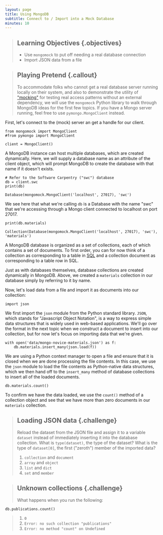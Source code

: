 ```yaml
---
layout: page
title: Using MongoDB
subtitle: Connect to / Import into a Mock Database
minutes: 10
---
```

> ## Learning Objectives {.objectives}
>
> * Use `mongomock` to put off needing a real database connection
> * Import JSON data from a file

> ## Playing Pretend {.callout}
>
> To accommodate folks who cannot get a real database server running locally on
their system, and also to demonstrate the utility of ["mocking"](reference.html#mock-object) for testing real
access patterns without an external dependency, we will use the `mongomock`
Python library to walk through MongoDB ideas for the first few topics. If you
have a Mongo server running, feel free to use `pymongo.MongoClient` instead.


First, let's connect to the (mock) server an get a handle for our client.

~~~ {.python}
from mongomock import MongoClient
#from pymongo import MongoClient

client = MongoClient()
~~~

A MongoDB instance can host multiple databases, which are created
dynamically. Here, we will supply a database name as an attribute of the client
object, which will prompt MongoDB to create the database with that name if it
doesn't exists.

~~~ {.python}
# Refer to the Software Carpentry ("swc") database
db = client.swc
print(db)
~~~
~~~ {.output}
Database(mongomock.MongoClient('localhost', 27017), 'swc')
~~~

We see here that what we're calling `db` is a Database with the name "swc" that
we're accessing through a Mongo client connected to localhost on port 27017.

~~~ {.python}
print(db.materials)
~~~
~~~ {.output}
Collection(Database(mongomock.MongoClient('localhost', 27017), 'swc'), 'materials')
~~~

A MongoDB database is organized as a set of collections, each of which contains
a set of documents. To first order, you can for now think of a collection as
corresponding to a table in [SQL](reference.html#sql) and a collection document as corresponding to a
table row in SQL.

Just as with databases themselves, database collections are created dynamically
in MongoDB. Above, we created a `materials` collection in our database simply
by referring to it by name.

Now, let's load data from a file and import it as documents into our
collection:

~~~ {.python}
import json
~~~

We first import the `json` module from the Python standard library. `JSON`,
which stands for "Javascript Object Notation", is a way to express simple data
structures that is widely used in web-based applications. We'll go over the
format in the next topic when we construct a document to insert into our
collection, but for now let's focus on importing data that we're given.

~~~ {.python}
with open('data/mongo-novice-materials.json') as f:
    db.materials.insert_many(json.load(f))
~~~

We are using a Python context manager to open a file and ensure that it is
closed when we are done processing the file contents. In this case, we use the
`json` module to load the file contents as Python-native data structures, which
we then hand off to the `insert_many` method of database collections to insert
all of the loaded documents.

~~~ {.python}
db.materials.count()
~~~

To confirm we have the data loaded, we use the `count()` method of a collection
object and see that we have more than zero documents in our `materials`
collection.

> ##  Loading JSON data {.challenge}
>
> Reload the dataset from the JSON file and assign it to a variable `dataset` instead of immediately inserting it into the database collection. What is `type(dataset)`, the type of the dataset?  What is the type of `dataset[0]`, the first ("zeroth") member of the imported data?
>
> 1. `collection` and `document`
> 2. `array` and `object`
> 3. `list` and `dict`
> 4. `set` and `member`

> ##  Unknown collections {.challenge}
>
> What happens when you run the following:
>
~~~ {.python}
db.publications.count()
~~~
>
> 1. `0`
> 2. `Error: no such collection "publications"`
> 3. `Error: no method "count" on Undefined`
